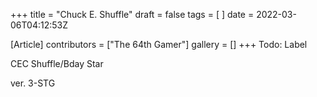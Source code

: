 +++
title = "Chuck E. Shuffle"
draft = false
tags = [ ]
date = 2022-03-06T04:12:53Z

[Article]
contributors = ["The 64th Gamer"]
gallery = []
+++
Todo: Label


CEC Shuffle/Bday Star

ver. 3-STG